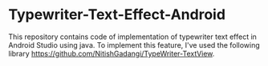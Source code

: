 # Typewriter-Text-Effect-Android
This repository contains code of implementation of typewriter text effect in Android Studio using java. To implement this feature, I've used the following library https://github.com/NitishGadangi/TypeWriter-TextView.
